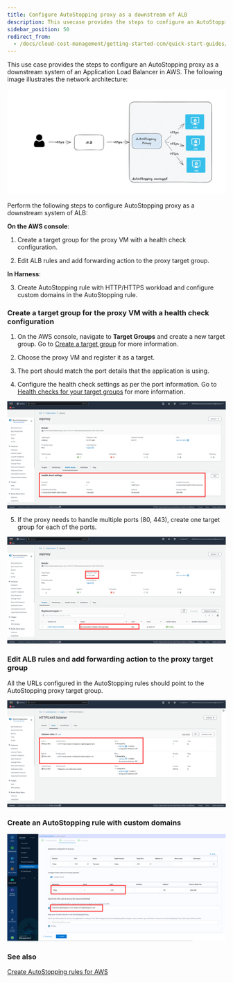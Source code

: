 ```yaml
---
title: Configure AutoStopping proxy as a downstream of ALB
description: This usecase provides the steps to configure an AutoStopping proxy as a downstream system of an ALB.
sidebar_position: 50
redirect_from:
  - /docs/cloud-cost-management/getting-started-ccm/quick-start-guides/autostopping-proxy-alb-usecase
---
```


<ctabanner
  buttonText="Learn More"
  title="Continue your learning journey."
  tagline="Take a Cloud Cost Management Certification today!"
  link="/certifications/cloud-cost-management"
  closable={true}
  target="_self"
/>


This use case provides the steps to configure an AutoStopping proxy as a downstream system of an Application Load Balancer in AWS.
The following image illustrates the network architecture:


![](./static/autostopping-alb-workflow-diagram.png)

Perform the following steps to configure AutoStopping proxy as a downstream system of ALB:
  
**On the AWS console**:
1. Create a target group for the proxy VM with a health check configuration. 

2. Edit ALB rules and add forwarding action to the proxy target group.

**In Harness**:

3. Create AutoStopping rule with HTTP/HTTPS workload and configure custom domains in the AutoStopping rule.

### Create a target group for the proxy VM with a health check configuration


1. On the AWS console, navigate to **Target Groups** and create a new target group. Go to [Create a target group](https://docs.aws.amazon.com/elasticloadbalancing/latest/application/create-target-group.html) for more information.

2. Choose the proxy VM and register it as a target.

3. The port should match the port details that the application is using.

4. Configure the health check settings as per the port information. Go to [Health checks for your target groups](https://docs.aws.amazon.com/elasticloadbalancing/latest/application/target-group-health-checks.html) for more information.


![](./static/configure-health-check-settings.png)


5. If the proxy needs to handle multiple ports (80, 443), create one target group for each of the ports.

![](./static/create-target-group.png)

### Edit ALB rules and add forwarding action to the proxy target group
All the URLs configured in the AutoStopping rules should point to the AutoStopping proxy target group.

![](./static/edit-alb-rules.png)


### Create an AutoStopping rule with custom domains

![](./static/create-autostopping-rule-with-custom-domain.png)

### See also
[Create AutoStopping rules for AWS](/docs/cloud-cost-management/use-ccm-cost-optimization/optimize-cloud-costs-with-intelligent-cloud-auto-stopping-rules/create-auto-stopping-rules/create-autostopping-rules-aws)